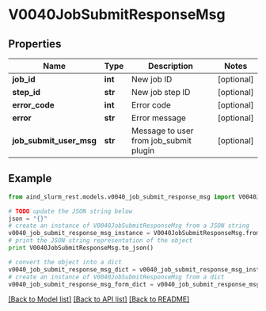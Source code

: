 # V0040JobSubmitResponseMsg


## Properties

Name | Type | Description | Notes
------------ | ------------- | ------------- | -------------
**job_id** | **int** | New job ID | [optional] 
**step_id** | **str** | New job step ID | [optional] 
**error_code** | **int** | Error code | [optional] 
**error** | **str** | Error message | [optional] 
**job_submit_user_msg** | **str** | Message to user from job_submit plugin | [optional] 

## Example

```python
from aind_slurm_rest.models.v0040_job_submit_response_msg import V0040JobSubmitResponseMsg

# TODO update the JSON string below
json = "{}"
# create an instance of V0040JobSubmitResponseMsg from a JSON string
v0040_job_submit_response_msg_instance = V0040JobSubmitResponseMsg.from_json(json)
# print the JSON string representation of the object
print V0040JobSubmitResponseMsg.to_json()

# convert the object into a dict
v0040_job_submit_response_msg_dict = v0040_job_submit_response_msg_instance.to_dict()
# create an instance of V0040JobSubmitResponseMsg from a dict
v0040_job_submit_response_msg_form_dict = v0040_job_submit_response_msg.from_dict(v0040_job_submit_response_msg_dict)
```
[[Back to Model list]](../README.md#documentation-for-models) [[Back to API list]](../README.md#documentation-for-api-endpoints) [[Back to README]](../README.md)


